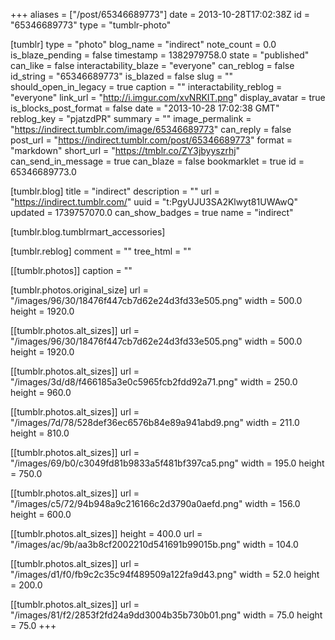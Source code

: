 +++
aliases = ["/post/65346689773"]
date = 2013-10-28T17:02:38Z
id = "65346689773"
type = "tumblr-photo"

[tumblr]
type = "photo"
blog_name = "indirect"
note_count = 0.0
is_blaze_pending = false
timestamp = 1382979758.0
state = "published"
can_like = false
interactability_blaze = "everyone"
can_reblog = false
id_string = "65346689773"
is_blazed = false
slug = ""
should_open_in_legacy = true
caption = ""
interactability_reblog = "everyone"
link_url = "http://i.imgur.com/xvNRKIT.png"
display_avatar = true
is_blocks_post_format = false
date = "2013-10-28 17:02:38 GMT"
reblog_key = "pjatzdPR"
summary = ""
image_permalink = "https://indirect.tumblr.com/image/65346689773"
can_reply = false
post_url = "https://indirect.tumblr.com/post/65346689773"
format = "markdown"
short_url = "https://tmblr.co/ZY3jbyyszrhj"
can_send_in_message = true
can_blaze = false
bookmarklet = true
id = 65346689773.0

[tumblr.blog]
title = "indirect"
description = ""
url = "https://indirect.tumblr.com/"
uuid = "t:PgyUJU3SA2Klwyt81UWAwQ"
updated = 1739757070.0
can_show_badges = true
name = "indirect"

[tumblr.blog.tumblrmart_accessories]

[tumblr.reblog]
comment = ""
tree_html = ""

[[tumblr.photos]]
caption = ""

[tumblr.photos.original_size]
url = "/images/96/30/18476f447cb7d62e24d3fd33e505.png"
width = 500.0
height = 1920.0

[[tumblr.photos.alt_sizes]]
url = "/images/96/30/18476f447cb7d62e24d3fd33e505.png"
width = 500.0
height = 1920.0

[[tumblr.photos.alt_sizes]]
url = "/images/3d/d8/f466185a3e0c5965fcb2fdd92a71.png"
width = 250.0
height = 960.0

[[tumblr.photos.alt_sizes]]
url = "/images/7d/78/528def36ec6576b84e89a941abd9.png"
width = 211.0
height = 810.0

[[tumblr.photos.alt_sizes]]
url = "/images/69/b0/c3049fd81b9833a5f481bf397ca5.png"
width = 195.0
height = 750.0

[[tumblr.photos.alt_sizes]]
url = "/images/c5/72/94b948a9c216166c2d3790a0aefd.png"
width = 156.0
height = 600.0

[[tumblr.photos.alt_sizes]]
height = 400.0
url = "/images/ac/9b/aa3b8cf2002210d541691b99015b.png"
width = 104.0

[[tumblr.photos.alt_sizes]]
url = "/images/d1/f0/fb9c2c35c94f489509a122fa9d43.png"
width = 52.0
height = 200.0

[[tumblr.photos.alt_sizes]]
url = "/images/81/f2/2853f2fd24a9dd3004b35b730b01.png"
width = 75.0
height = 75.0
+++
